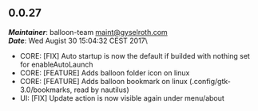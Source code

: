 ## 0.0.27
***Maintainer***: balloon-team <maint@gyselroth.com>\
***Date***: Wed Augist 30 15:04:32 CEST 2017\

* CORE: [FIX] Auto startup is now the default if builded with nothing set for enableAutoLaunch
* CORE: [FEATURE] Adds balloon folder icon on linux
* CORE: [FEATURE] Adds balloon bookmark on linux (.config/gtk-3.0/bookmarks, read by nautilus)
* UI: [FIX] Update action is now visible again under menu/about
